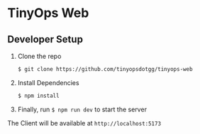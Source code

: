 # TinyOps Web

## Developer Setup

1. Clone the repo

    ```sh
    $ git clone https://github.com/tinyopsdotgg/tinyops-web
    ```

2. Install Dependencies

    ```sh
    $ npm install
    ```

3. Finally, run `$ npm run dev` to start the server

The Client will be available at `http://localhost:5173`